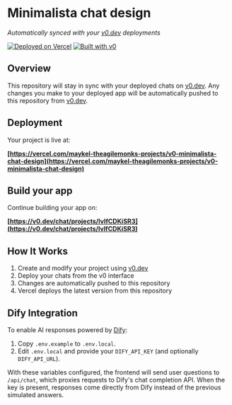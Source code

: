 # Minimalista chat design

*Automatically synced with your [v0.dev](https://v0.dev) deployments*

[![Deployed on Vercel](https://img.shields.io/badge/Deployed%20on-Vercel-black?style=for-the-badge&logo=vercel)](https://vercel.com/maykel-theagilemonks-projects/v0-minimalista-chat-design)
[![Built with v0](https://img.shields.io/badge/Built%20with-v0.dev-black?style=for-the-badge)](https://v0.dev/chat/projects/IvIfCDKiSR3)

## Overview

This repository will stay in sync with your deployed chats on [v0.dev](https://v0.dev).
Any changes you make to your deployed app will be automatically pushed to this repository from [v0.dev](https://v0.dev).

## Deployment

Your project is live at:

**[https://vercel.com/maykel-theagilemonks-projects/v0-minimalista-chat-design](https://vercel.com/maykel-theagilemonks-projects/v0-minimalista-chat-design)**

## Build your app

Continue building your app on:

**[https://v0.dev/chat/projects/IvIfCDKiSR3](https://v0.dev/chat/projects/IvIfCDKiSR3)**

## How It Works

1. Create and modify your project using [v0.dev](https://v0.dev)
2. Deploy your chats from the v0 interface
3. Changes are automatically pushed to this repository
4. Vercel deploys the latest version from this repository

## Dify Integration

To enable AI responses powered by [Dify](https://docs.dify.ai/):

1. Copy `.env.example` to `.env.local`.
2. Edit `.env.local` and provide your `DIFY_API_KEY` (and optionally
   `DIFY_API_URL`).

With these variables configured, the frontend will send user questions to
`/api/chat`, which proxies requests to Dify's chat completion API. When the key is present, responses come directly from Dify instead of the previous simulated answers.
